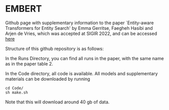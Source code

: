 # EMBERT

Github page with supplementary information to the paper `Entity-aware Transformers for Entity Search' by Emma Gerritse, Faegheh Hasibi and Arjen de Vries, which was accepted at SIGIR 2022, and can be accessed [here](https://arxiv.org/abs/2205.00820)

Structure of this github repository is as follows:

In the Runs Directory, you can find all runs in the paper, with the same name as in the paper table 2. 

In the Code directory, all code is available. All models and supplementary materials can be downloaded by running

```
cd Code/
sh make.sh
```

Note that this will download around 40 gb of data.
